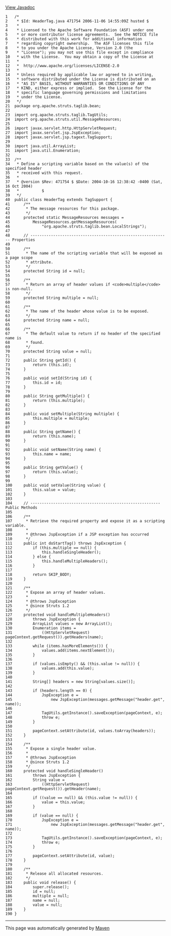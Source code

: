 [View Javadoc](../../../../../../apidocs/org/apache/struts/taglib/bean/HeaderTag.html.md)


    1   /*
    2    * $Id: HeaderTag.java 471754 2006-11-06 14:55:09Z husted $
    3    *
    4    * Licensed to the Apache Software Foundation (ASF) under one
    5    * or more contributor license agreements.  See the NOTICE file
    6    * distributed with this work for additional information
    7    * regarding copyright ownership.  The ASF licenses this file
    8    * to you under the Apache License, Version 2.0 (the
    9    * "License"); you may not use this file except in compliance
    10   * with the License.  You may obtain a copy of the License at
    11   *
    12   *  http://www.apache.org/licenses/LICENSE-2.0
    13   *
    14   * Unless required by applicable law or agreed to in writing,
    15   * software distributed under the License is distributed on an
    16   * "AS IS" BASIS, WITHOUT WARRANTIES OR CONDITIONS OF ANY
    17   * KIND, either express or implied.  See the License for the
    18   * specific language governing permissions and limitations
    19   * under the License.
    20   */
    21  package org.apache.struts.taglib.bean;
    22  
    23  import org.apache.struts.taglib.TagUtils;
    24  import org.apache.struts.util.MessageResources;
    25  
    26  import javax.servlet.http.HttpServletRequest;
    27  import javax.servlet.jsp.JspException;
    28  import javax.servlet.jsp.tagext.TagSupport;
    29  
    30  import java.util.ArrayList;
    31  import java.util.Enumeration;
    32  
    33  /**
    34   * Define a scripting variable based on the value(s) of the specified header
    35   * received with this request.
    36   *
    37   * @version $Rev: 471754 $ $Date: 2004-10-16 12:38:42 -0400 (Sat, 16 Oct 2004)
    38   *          $
    39   */
    40  public class HeaderTag extends TagSupport {
    41      /**
    42       * The message resources for this package.
    43       */
    44      protected static MessageResources messages =
    45          MessageResources.getMessageResources(
    46              "org.apache.struts.taglib.bean.LocalStrings");
    47  
    48      // ------------------------------------------------------------- Properties
    49  
    50      /**
    51       * The name of the scripting variable that will be exposed as a page scope
    52       * attribute.
    53       */
    54      protected String id = null;
    55  
    56      /**
    57       * Return an array of header values if <code>multiple</code> is non-null.
    58       */
    59      protected String multiple = null;
    60  
    61      /**
    62       * The name of the header whose value is to be exposed.
    63       */
    64      protected String name = null;
    65  
    66      /**
    67       * The default value to return if no header of the specified name is
    68       * found.
    69       */
    70      protected String value = null;
    71  
    72      public String getId() {
    73          return (this.id);
    74      }
    75  
    76      public void setId(String id) {
    77          this.id = id;
    78      }
    79  
    80      public String getMultiple() {
    81          return (this.multiple);
    82      }
    83  
    84      public void setMultiple(String multiple) {
    85          this.multiple = multiple;
    86      }
    87  
    88      public String getName() {
    89          return (this.name);
    90      }
    91  
    92      public void setName(String name) {
    93          this.name = name;
    94      }
    95  
    96      public String getValue() {
    97          return (this.value);
    98      }
    99  
    100     public void setValue(String value) {
    101         this.value = value;
    102     }
    103 
    104     // --------------------------------------------------------- Public Methods
    105 
    106     /**
    107      * Retrieve the required property and expose it as a scripting variable.
    108      *
    109      * @throws JspException if a JSP exception has occurred
    110      */
    111     public int doStartTag() throws JspException {
    112         if (this.multiple == null) {
    113             this.handleSingleHeader();
    114         } else {
    115             this.handleMultipleHeaders();
    116         }
    117 
    118         return SKIP_BODY;
    119     }
    120 
    121     /**
    122      * Expose an array of header values.
    123      *
    124      * @throws JspException
    125      * @since Struts 1.2
    126      */
    127     protected void handleMultipleHeaders()
    128         throws JspException {
    129         ArrayList values = new ArrayList();
    130         Enumeration items =
    131             ((HttpServletRequest) pageContext.getRequest()).getHeaders(name);
    132 
    133         while (items.hasMoreElements()) {
    134             values.add(items.nextElement());
    135         }
    136 
    137         if (values.isEmpty() && (this.value != null)) {
    138             values.add(this.value);
    139         }
    140 
    141         String[] headers = new String[values.size()];
    142 
    143         if (headers.length == 0) {
    144             JspException e =
    145                 new JspException(messages.getMessage("header.get", name));
    146 
    147             TagUtils.getInstance().saveException(pageContext, e);
    148             throw e;
    149         }
    150 
    151         pageContext.setAttribute(id, values.toArray(headers));
    152     }
    153 
    154     /**
    155      * Expose a single header value.
    156      *
    157      * @throws JspException
    158      * @since Struts 1.2
    159      */
    160     protected void handleSingleHeader()
    161         throws JspException {
    162         String value =
    163             ((HttpServletRequest) pageContext.getRequest()).getHeader(name);
    164 
    165         if ((value == null) && (this.value != null)) {
    166             value = this.value;
    167         }
    168 
    169         if (value == null) {
    170             JspException e =
    171                 new JspException(messages.getMessage("header.get", name));
    172 
    173             TagUtils.getInstance().saveException(pageContext, e);
    174             throw e;
    175         }
    176 
    177         pageContext.setAttribute(id, value);
    178     }
    179 
    180     /**
    181      * Release all allocated resources.
    182      */
    183     public void release() {
    184         super.release();
    185         id = null;
    186         multiple = null;
    187         name = null;
    188         value = null;
    189     }
    190 }

------------------------------------------------------------------------

This page was automatically generated by [Maven](http://maven.apache.org/)
